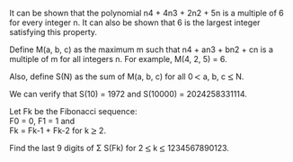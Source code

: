   <p>  It can be shown that the polynomial n4 + 4n3 + 2n2 + 5n is a multiple of 6 for every integer n. It can also be shown that 6 is the largest integer satisfying this property.  </p>  <p>  Define M(a, b, c) as the maximum m such that n4 + an3 + bn2 + cn is a multiple of m for all integers n. For example, M(4, 2, 5) = 6.  </p>  <p>  Also, define S(N) as the sum of M(a, b, c) for all 0 <img src='images/symbol_lt.gif' width='10' height='10' alt='&lt;' border='0' style='vertical-align:middle;' /> a, b, c <img src='images/symbol_le.gif' width='10' height='12' alt='&le;' border='0' style='vertical-align:middle;' /> N.  </p>  <p>  We can verify that S(10) = 1972 and S(10000) = 2024258331114.  </p>  <p>  Let Fk be the Fibonacci sequence:<br />  F0 = 0, F1 = 1 and<br />  Fk = Fk-1 + Fk-2 for k <img src='images/symbol_ge.gif' width='10' height='12' alt='&ge;' border='0' style='vertical-align:middle;' /> 2.  </p>  <p>  Find the last 9 digits of &Sigma; S(Fk) for 2 <img src='images/symbol_le.gif' width='10' height='12' alt='&le;' border='0' style='vertical-align:middle;' /> k <img src='images/symbol_le.gif' width='10' height='12' alt='&le;' border='0' style='vertical-align:middle;' /> 1234567890123.  </p>  